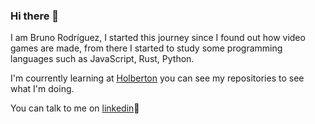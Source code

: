 ### Hi there 👋

I am Bruno Rodríguez, I started this journey since I found out how video games are made, from there I started to study some programming languages such as JavaScript, Rust, Python.

I'm courrently learning at [Holberton](https://www.holbertonschool.com/) you can see my repositories to see what I'm doing.

You can talk to me on [linkedin](https://www.linkedin.com/in/brunonra/)💬
<!--
**brunonra-dev/brunonra-dev** is a ✨ _special_ ✨ repository because its `README.md` (this file) appears on your GitHub profile.

Here are some ideas to get you started:

- 🔭 I’m currently working on ...
- 🌱 I’m currently learning ...
- 👯 I’m looking to collaborate on ...
- 🤔 I’m looking for help with ...
- 💬 Ask me about ...
- 📫 How to reach me: ...
- 😄 Pronouns: ...
- ⚡ Fun fact: ...
-->
